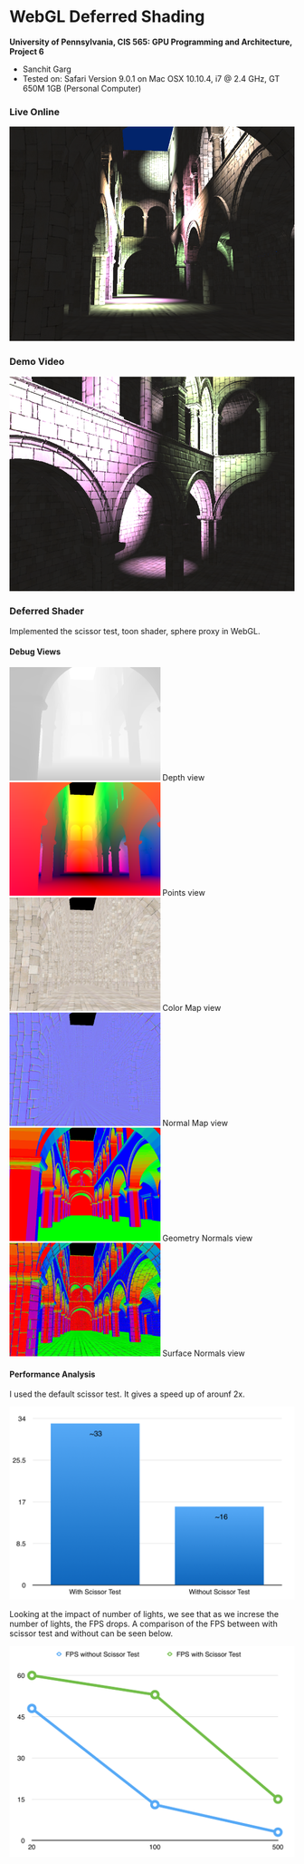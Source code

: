 WebGL Deferred Shading
======================

**University of Pennsylvania, CIS 565: GPU Programming and Architecture, Project 6**

* Sanchit Garg
* Tested on: Safari Version 9.0.1 on
  Mac OSX 10.10.4, i7 @ 2.4 GHz, GT 650M 1GB (Personal Computer)

### Live Online

[![](images/basicImage.png)](http://sanchitgarg.github.io/Project6-WebGL-Deferred-Shading/)

### Demo Video

[![](images/blinnPhong.png)](https://youtu.be/QB3VgeCDwlk)

### Deferred Shader

Implemented the scissor test, toon shader, sphere proxy in WebGL.

#### Debug Views

<img src="images/depth.png" height="200" width="266.666666667">
Depth view
<img src="images/points.png" height="200" width="266.666666667">
Points view
<img src="images/colormap.png" height="200" width="266.666666667">
Color Map view
<img src="images/normalMap.png" height="200" width="266.666666667">
Normal Map view
<img src="images/geomNorm.png" height="200" width="266.666666667">
Geometry Normals view
<img src="images/surfaceNormals.png" height="200" width="266.666666667">
Surface Normals view

#### Performance Analysis

I used the default scissor test. It gives a speed up of arounf 2x.

<img src="analysis/scissorTest.png">

Looking at the impact of number of lights, we see that as we increse the number of lights, the FPS drops. A comparison of the FPS between with scissor test and without can be seen below.

<img src="analysis/ImpactOfNumLight.png">

